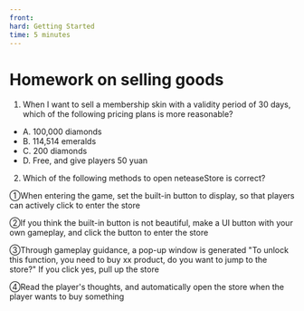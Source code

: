```yaml
--- 
front: 
hard: Getting Started 
time: 5 minutes 
--- 
```

# Homework on selling goods 

1. When I want to sell a membership skin with a validity period of 30 days, which of the following pricing plans is more reasonable? 

- A. 100,000 diamonds 
- B. 114,514 emeralds 
- C. 200 diamonds 
- D. Free, and give players 50 yuan 

<!--Answer: Answer C. The exchange rate between diamonds and RMB is 100:1, and emeralds come from free points. **Reasonable pricing can make the gameplay go further. **--> 

2. Which of the following methods to open neteaseStore is correct? 

①When entering the game, set the built-in button to display, so that players can actively click to enter the store

②If you think the built-in button is not beautiful, make a UI button with your own gameplay, and click the button to enter the store

③Through gameplay guidance, a pop-up window is generated "To unlock this function, you need to buy xx product, do you want to jump to the store?" If you click yes, pull up the store

④Read the player's thoughts, and automatically open the store when the player wants to buy something

<!--Answer: Answers ①②③. ① is implemented by the `HideNeteaseStoreGui` interface, ②③ is implemented by the `OpenNeteaseStoreGui` interface. -->

